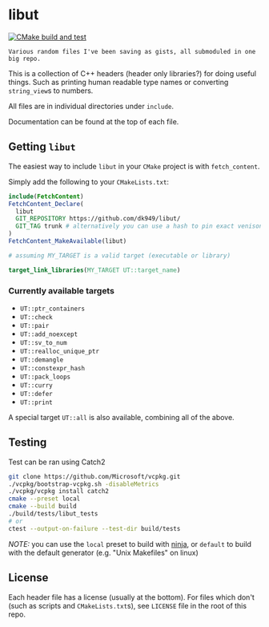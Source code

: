# libut

[![CMake build and test](https://github.com/dk949/libut/actions/workflows/cmake-multi-platform.yml/badge.svg)](https://github.com/dk949/libut/actions/workflows/cmake-multi-platform.yml)

    Various random files I've been saving as gists, all submoduled in one big repo.

This is a collection of C++ headers (header only libraries?) for doing useful
things. Such as printing human readable type names or converting `string_view`s
to numbers.

All files are in individual directories under `include`.

Documentation can be found at the top of each file.

## Getting `libut`

The easiest way to include `libut` in your `CMake` project is with
`fetch_content`.

Simply add the following to your `CMakeLists.txt`:

```cmake
include(FetchContent)
FetchContent_Declare(
  libut
  GIT_REPOSITORY https://github.com/dk949/libut/
  GIT_TAG trunk # alternatively you can use a hash to pin exact venison to use
)
FetchContent_MakeAvailable(libut)

# assuming MY_TARGET is a valid target (executable or library)

target_link_libraries(MY_TARGET UT::target_name)
```

### Currently available targets

<!-- AUTOGEN_BEGIN -->

* `UT::ptr_containers`
* `UT::check`
* `UT::pair`
* `UT::add_noexcept`
* `UT::sv_to_num`
* `UT::realloc_unique_ptr`
* `UT::demangle`
* `UT::constexpr_hash`
* `UT::pack_loops`
* `UT::curry`
* `UT::defer`
* `UT::print`

<!-- AUTOGEN_END -->

A special target `UT::all` is also available, combining all of the above.

## Testing

Test can be ran using Catch2

```sh
git clone https://github.com/Microsoft/vcpkg.git
./vcpkg/bootstrap-vcpkg.sh -disableMetrics
./vcpkg/vcpkg install catch2
cmake --preset local
cmake --build build
./build/tests/libut_tests
# or
ctest --output-on-failure --test-dir build/tests
```

_NOTE:_ you can use the `local` preset to build with
[ninja](https://ninja-build.org/), or `default` to build with the default
generator (e.g. "Unix Makefiles" on linux)

## License

Each header file has a license (usually at the bottom). For files which don't
(such as scripts and `CMakeLists.txt`s), see `LICENSE` file in the root of this
repo.
